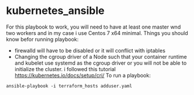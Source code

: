 # kubernetes_ansible

For this playbook to work, you will need to have at least one master wnd two workers and in my case i use Centos 7 x64 minimal.
Things you should know befor running playbook:
 - firewalld will have to be disabled or it will conflict with iptables
 - Changing the cgroup driver of a Node such that your container runtime and kubelet use systemd as the cgroup driver or you will not be able to initialize the cluster.
   i followed this tutorial https://kubernetes.io/docs/setup/cri/
To run a playbook:
```
ansible-playbook -i terraform_hosts adduser.yaml
```
